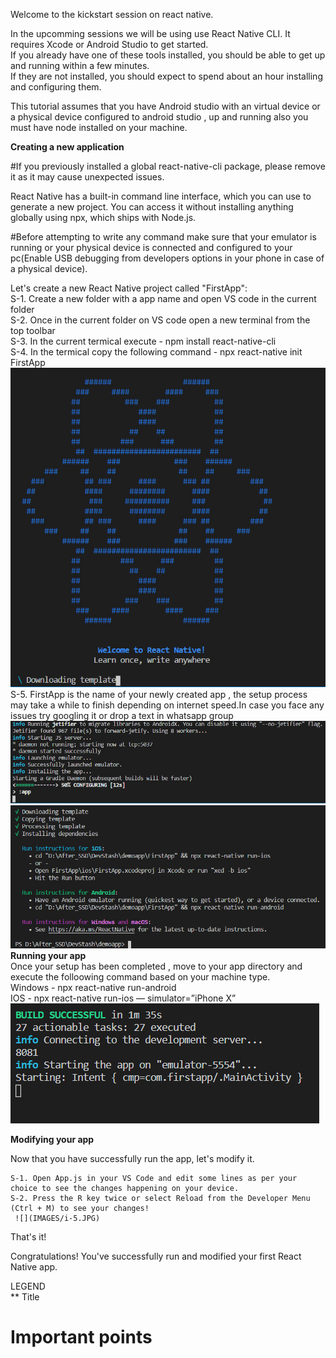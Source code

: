 Welcome to the kickstart session on react native.

In the upcomming sessions we will be using use React Native CLI. It requires Xcode or Android Studio to get started.  
If you already have one of these tools installed, you should be able to get up and running within a few minutes.  
If they are not installed, you should expect to spend about an hour installing and configuring them.  

This tutorial assumes that you have Android studio with an virtual device or a physical device configured to android studio , up and running also you must have node installed on your machine.  

**Creating a new application**  

#If you previously installed a global react-native-cli package, please remove it as it may cause unexpected issues.  

React Native has a built-in command line interface, which you can use to generate a new project. You can access it without installing anything globally using npx, which ships with Node.js.  

#Before attempting to write any command make sure that your emulator is running or your physical device is connected and configured to your pc(Enable USB debugging from developers options in your phone in case of a physical device).  

Let's create a new React Native project called "FirstApp":  
S-1. Create a new folder with a app name and open VS code in the current folder  
S-2. Once in the current folder on VS code open a new terminal from the top toolbar  
S-3. In the current termical execute - npm install react-native-cli  
S-4. In the termical copy the following command - npx react-native init FirstApp  
![](IMAGES/I-1.JPG)  
S-5. FirstApp is the name of your newly created app , the setup process may take a while to finish depending on internet speed.In case you face any issues try googling  it or drop a text in whatsapp group  
![](IMAGES/i-2.JPG)  
![](IMAGES/i-3.JPG)  
**Running your app**  
Once your setup has been completed , move to your app directory and execute the folloowing command based on your machine type.  
 Windows - npx react-native run-android  
 IOS - npx react-native run-ios — simulator=”iPhone X”  
 ![](IMAGES/i-4.JPG)

**Modifying your app**  

Now that you have successfully run the app, let's modify it.  

    S-1. Open App.js in your VS Code and edit some lines as per your choice to see the changes happening on your device.  
    S-2. Press the R key twice or select Reload from the Developer Menu (Ctrl + M) to see your changes!  
     ![](IMAGES/i-5.JPG)

That's it!  

Congratulations! You've successfully run and modified your first React Native app.  



LEGEND  
** Title  
# Important points 
